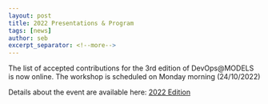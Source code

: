 ```yaml
---
layout: post
title: 2022 Presentations & Program
tags: [news]
author: seb
excerpt_separator: <!--more-->
---
```


The list of accepted contributions for the 3rd edition of DevOps@MODELS is now online. The workshop is scheduled on Monday morning (24/10/2022) 

<!--more-->

Details about the event are available here: [2022 Edition](/devops-at-models/2022/09/16/Montreal.html)




